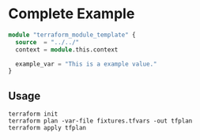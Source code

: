 # Complete Example

```terraform
module "terraform_module_template" {
  source  = "../../"
  context = module.this.context

  example_var = "This is a example value."
}
```

## Usage
```
terraform init
terraform plan -var-file fixtures.tfvars -out tfplan
terraform apply tfplan
```
